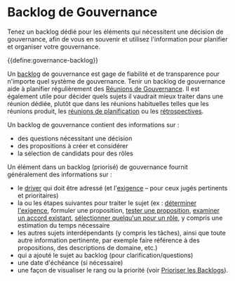 # Backlog de Gouvernance

<summary>
Tenez un backlog dédié pour les éléments qui nécessitent une décision de gouvernance, afin de vous en souvenir et utilisez l'information pour planifier et organiser votre gouvernance.
</summary>

{{define:governance-backlog}}

Un [backlog](glossary:backlog) de gouvernance est gage de fiabilité et de transparence pour n'importe quel système de gouvernance. Tenir un backlog de gouvernance aide à planifier régulièrement des [Réunions de Gouvernance](section:governance-meeting). Il est également utile pour décider quels sujets il vaudrait mieux traiter dans une réunion dédiée, plutôt que dans les réunions habituelles telles que les réunions produit, les [réunions de planification](section:planning-and-review-meetings) ou les [rétrospectives](section:retrospective).

Un backlog de gouvernance contient des informations sur :

- des questions nécessitant une décision
- des propositions à créer et considérer
- la sélection de candidats pour des rôles

Un élément dans un backlog (priorisé) de gouvernance fournit généralement des informations sur :

- le [driver](glossary:organizational-driver) qui doit être adressé (et l'[exigence](glossary:requirement) – pour ceux jugés pertinents et prioritaires)
- la ou les étapes suivantes pour traiter le sujet (ex : [déterminer l'exigence](section:determine-requirements), formuler une proposition, [tester une proposition](section:consent-decision-making), [examiner un accord existant](section:evaluate-and-evolve-agreements), [sélectionner quelqu'un pour un rôle](section:role-selection), y compris une estimation du temps nécessaire
- les autres sujets interdépendants (y compris les tâches), ainsi que toute autre information pertinente, par exemple faire référence à des propositions, des descriptions de domaine, etc.)
- qui a ajouté le sujet au backlog (pour clarification/questions)
- une date d'échéance (si nécessaire)
- une façon de visualiser le rang ou la priorité (voir [Prioriser les Backlogs](section:prioritize-backlogs)).